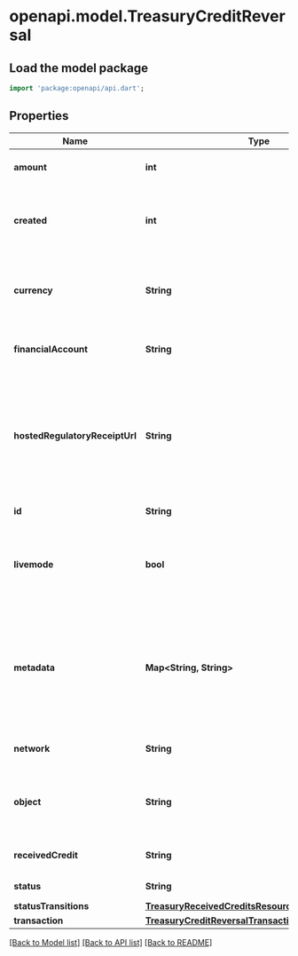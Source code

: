 # openapi.model.TreasuryCreditReversal

## Load the model package
```dart
import 'package:openapi/api.dart';
```

## Properties
Name | Type | Description | Notes
------------ | ------------- | ------------- | -------------
**amount** | **int** | Amount (in cents) transferred. | 
**created** | **int** | Time at which the object was created. Measured in seconds since the Unix epoch. | 
**currency** | **String** | Three-letter [ISO currency code](https://www.iso.org/iso-4217-currency-codes.html), in lowercase. Must be a [supported currency](https://stripe.com/docs/currencies). | 
**financialAccount** | **String** | The FinancialAccount to reverse funds from. | 
**hostedRegulatoryReceiptUrl** | **String** | A [hosted transaction receipt](https://stripe.com/docs/treasury/moving-money/regulatory-receipts) URL that is provided when money movement is considered regulated under Stripe's money transmission licenses. | [optional] 
**id** | **String** | Unique identifier for the object. | 
**livemode** | **bool** | Has the value `true` if the object exists in live mode or the value `false` if the object exists in test mode. | 
**metadata** | **Map<String, String>** | Set of [key-value pairs](https://stripe.com/docs/api/metadata) that you can attach to an object. This can be useful for storing additional information about the object in a structured format. | [default to const {}]
**network** | **String** | The rails used to reverse the funds. | 
**object** | **String** | String representing the object's type. Objects of the same type share the same value. | 
**receivedCredit** | **String** | The ReceivedCredit being reversed. | 
**status** | **String** | Status of the CreditReversal | 
**statusTransitions** | [**TreasuryReceivedCreditsResourceStatusTransitions**](TreasuryReceivedCreditsResourceStatusTransitions.md) |  | 
**transaction** | [**TreasuryCreditReversalTransaction**](TreasuryCreditReversalTransaction.md) |  | [optional] 

[[Back to Model list]](../README.md#documentation-for-models) [[Back to API list]](../README.md#documentation-for-api-endpoints) [[Back to README]](../README.md)


